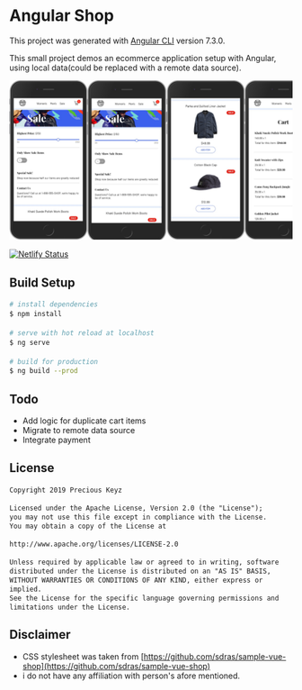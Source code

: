 # Angular Shop

This project was generated with [Angular CLI](https://github.com/angular/angular-cli) version 7.3.0.

This small project demos an ecommerce application setup with Angular, using local data(could be replaced with a remote data source).

![Screen Shot](screenshots/photo.jpg)

[![Netlify Status](https://api.netlify.com/api/v1/badges/1ea90267-656f-4cc1-99ae-4710ed71f8f4/deploy-status)](https://app.netlify.com/sites/angular-shop/deploys)

## Build Setup

```bash
# install dependencies
$ npm install

# serve with hot reload at localhost
$ ng serve

# build for production
$ ng build --prod
```

## Todo

- Add logic for duplicate cart items
- Migrate to remote data source
- Integrate payment

## License

    Copyright 2019 Precious Keyz

    Licensed under the Apache License, Version 2.0 (the "License");
    you may not use this file except in compliance with the License.
    You may obtain a copy of the License at

    http://www.apache.org/licenses/LICENSE-2.0

    Unless required by applicable law or agreed to in writing, software
    distributed under the License is distributed on an "AS IS" BASIS,
    WITHOUT WARRANTIES OR CONDITIONS OF ANY KIND, either express or implied.
    See the License for the specific language governing permissions and
    limitations under the License.

## Disclaimer

- CSS stylesheet was taken from [https://github.com/sdras/sample-vue-shop](https://github.com/sdras/sample-vue-shop)
- i do not have any affiliation with person's afore mentioned.
